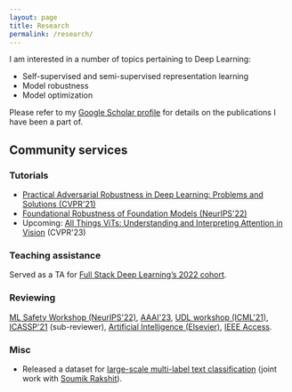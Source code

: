 ```yaml
---
layout: page
title: Research
permalink: /research/
---
```

I am interested in a number of topics pertaining to Deep Learning:

* Self-supervised and semi-supervised representation learning
* Model robustness
* Model optimization

Please refer to my [Google Scholar profile](https://scholar.google.com/citations?user=ecW-EE4AAAAJ&hl=en#) for details
on the publications I have been a part of. 

## Community services

### Tutorials

- [Practical Adversarial Robustness in Deep Learning: Problems and Solutions (CVPR'21)](https://sites.google.com/view/par-2021)
- [Foundational Robustness of Foundation Models (NeurIPS'22)](https://sites.google.com/view/neurips2022-frfm-turotial/)
- Upcoming: [All Things ViTs: Understanding and Interpreting Attention in Vision](https://all-things-vits.github.io/atv/) (CVPR'23)

### Teaching assistance

Served as a TA for [Full Stack Deep Learning’s 2022 cohort](https://fullstackdeeplearning.com/course/2022/#teaching-assistants).

### Reviewing

[ML Safety Workshop (NeurIPS'22)](https://neurips2022.mlsafety.org/), [AAAI'23](https://aaai.org/Conferences/AAAI-23/), [UDL workshop (ICML'21)](https://sites.google.com/view/udlworkshop2021/home), [ICASSP'21](https://www.2021.ieeeicassp.org/) (sub-reviewer), [Artificial Intelligence (Elsevier)](https://www.journals.elsevier.com/artificial-intelligence), [IEEE Access](https://ieeeaccess.ieee.org/).

### Misc

- Released a dataset for [large-scale multi-label text classification](https://github.com/soumik12345/multi-label-text-classification) (joint work with [Soumik Rakshit](https://github.com/soumik12345)).

